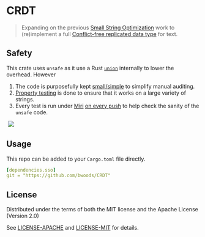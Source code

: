 # CRDT

>   Expanding on the previous [Small String Optimization](https://github.com/bwoods/immutable-sso) work to (re)implement a full [Conflict-free replicated data type](https://en.wikipedia.org/wiki/Conflict-free_replicated_data_type) for text.



## Safety 

This crate uses `unsafe` as it use a Rust [`union`](https://doc.rust-lang.org/reference/items/unions.html) internally to lower the overhead. However

1. The code is purposefully kept [small/simple](src/crdt/mod.rs) to simplify manual auditing.
2. [Property testing](https://github.com/BurntSushi/quickcheck#readme) is done to ensure that it works on a large variety of strings.
3. Every test is run under [Miri](https://github.com/rust-lang/miri#readme) [on every push](https://github.com/bwoods/CRDT/actions) to help check the sanity of the `unsafe` code.

​    ![](https://github.com/bwoods//CRDT/actions/workflows/ci.yml/badge.svg)



## Usage

This repo can be added to your `Cargo.toml` file directly.

```yaml
[dependencies.sso]
git = "https://github.com/bwoods/CRDT"
```



## License

Distributed under the terms of both the MIT license and the Apache License (Version 2.0)

See [LICENSE-APACHE](LICENSE-APACHE.md) and [LICENSE-MIT](LICENSE-MIT.md) for details.
